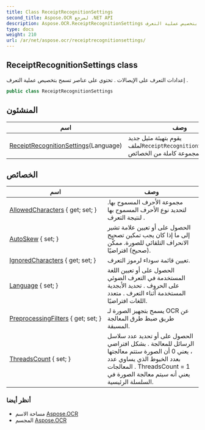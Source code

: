 ```yaml
---
title: Class ReceiptRecognitionSettings
second_title: Aspose.OCR لمرجع .NET API
description: Aspose.OCR.ReceiptRecognitionSettings فصل. إعدادات التعرف على الإيصالات . تحتوي على عناصر تسمح بتخصيص عملية التعرف .
type: docs
weight: 210
url: /ar/net/aspose.ocr/receiptrecognitionsettings/
---
```

## ReceiptRecognitionSettings class

إعدادات التعرف على الإيصالات . تحتوي على عناصر تسمح بتخصيص عملية التعرف .

```csharp
public class ReceiptRecognitionSettings
```

## المنشئون

| اسم | وصف |
| --- | --- |
| [ReceiptRecognitionSettings](receiptrecognitionsettings/)(Language) | يقوم بتهيئة مثيل جديد لملف`ReceiptRecognitionSettings`فئة بمجموعة كاملة من الخصائص. |

## الخصائص

| اسم | وصف |
| --- | --- |
| [AllowedCharacters](../../aspose.ocr/receiptrecognitionsettings/allowedcharacters/) { get; set; } | مجموعة الأحرف المسموح بها. لتحديد نوع الأحرف المسموح بها لنتيجة التعرف . |
| [AutoSkew](../../aspose.ocr/receiptrecognitionsettings/autoskew/) { set; } | الحصول على أو تعيين علامة تشير إلى ما إذا كان يجب تمكين تصحيح الانحراف التلقائي للصورة. ممكّن (صحيح) افتراضيًا. |
| [IgnoredCharacters](../../aspose.ocr/receiptrecognitionsettings/ignoredcharacters/) { get; set; } | تعيين قائمة سوداء لرموز التعرف. |
| [Language](../../aspose.ocr/receiptrecognitionsettings/language/) { set; } | الحصول على أو تعيين اللغة المستخدمة في التعرف الضوئي على الحروف .  تحديد الأبجدية المستخدمة أثناء التعرف . متعدد اللغات افتراضيًا. |
| [PreprocessingFilters](../../aspose.ocr/receiptrecognitionsettings/preprocessingfilters/) { get; set; } | يسمح بتجهيز الصورة لـ OCR عن طريق ضبط طرق المعالجة المسبقة. |
| [ThreadsCount](../../aspose.ocr/receiptrecognitionsettings/threadscount/) { set; } | الحصول على أو تحديد عدد سلاسل الرسائل للمعالجة . بشكل افتراضي ، يعني 0 أن الصورة ستتم معالجتها بعدد الخيوط الذي يساوي عدد المعالجات . ThreadsCount = 1 يعني أنه سيتم معالجة الصورة في السلسلة الرئيسية. |

### أنظر أيضا

* مساحة الاسم [Aspose.OCR](../../aspose.ocr/)
* المجسم [Aspose.OCR](../../)



